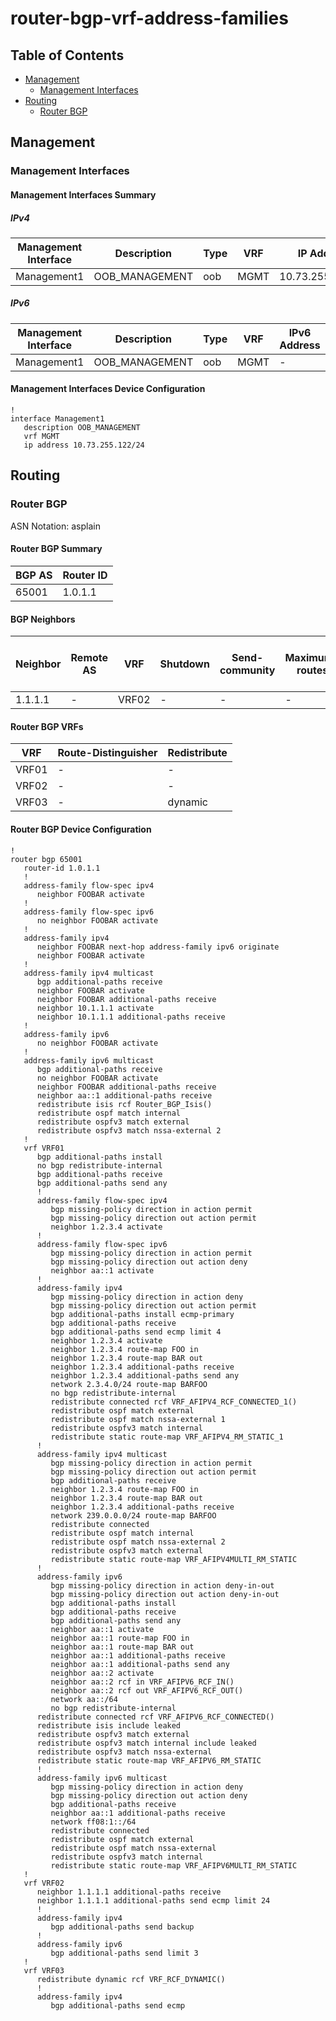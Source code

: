 # router-bgp-vrf-address-families

## Table of Contents

- [Management](#management)
  - [Management Interfaces](#management-interfaces)
- [Routing](#routing)
  - [Router BGP](#router-bgp)

## Management

### Management Interfaces

#### Management Interfaces Summary

##### IPv4

| Management Interface | Description | Type | VRF | IP Address | Gateway |
| -------------------- | ----------- | ---- | --- | ---------- | ------- |
| Management1 | OOB_MANAGEMENT | oob | MGMT | 10.73.255.122/24 | 10.73.255.2 |

##### IPv6

| Management Interface | Description | Type | VRF | IPv6 Address | IPv6 Gateway |
| -------------------- | ----------- | ---- | --- | ------------ | ------------ |
| Management1 | OOB_MANAGEMENT | oob | MGMT | - | - |

#### Management Interfaces Device Configuration

```eos
!
interface Management1
   description OOB_MANAGEMENT
   vrf MGMT
   ip address 10.73.255.122/24
```

## Routing

### Router BGP

ASN Notation: asplain

#### Router BGP Summary

| BGP AS | Router ID |
| ------ | --------- |
| 65001 | 1.0.1.1 |

#### BGP Neighbors

| Neighbor | Remote AS | VRF | Shutdown | Send-community | Maximum-routes | Allowas-in | BFD | RIB Pre-Policy Retain | Route-Reflector Client | Passive | TTL Max Hops |
| -------- | --------- | --- | -------- | -------------- | -------------- | ---------- | --- | --------------------- | ---------------------- | ------- | ------------ |
| 1.1.1.1 | - | VRF02 | - | - | - | - | - | - | - | - | - |

#### Router BGP VRFs

| VRF | Route-Distinguisher | Redistribute |
| --- | ------------------- | ------------ |
| VRF01 | - | - |
| VRF02 | - | - |
| VRF03 | - | dynamic |

#### Router BGP Device Configuration

```eos
!
router bgp 65001
   router-id 1.0.1.1
   !
   address-family flow-spec ipv4
      neighbor FOOBAR activate
   !
   address-family flow-spec ipv6
      no neighbor FOOBAR activate
   !
   address-family ipv4
      neighbor FOOBAR next-hop address-family ipv6 originate
      neighbor FOOBAR activate
   !
   address-family ipv4 multicast
      bgp additional-paths receive
      neighbor FOOBAR activate
      neighbor FOOBAR additional-paths receive
      neighbor 10.1.1.1 activate
      neighbor 10.1.1.1 additional-paths receive
   !
   address-family ipv6
      no neighbor FOOBAR activate
   !
   address-family ipv6 multicast
      bgp additional-paths receive
      no neighbor FOOBAR activate
      neighbor FOOBAR additional-paths receive
      neighbor aa::1 additional-paths receive
      redistribute isis rcf Router_BGP_Isis()
      redistribute ospf match internal
      redistribute ospfv3 match external
      redistribute ospfv3 match nssa-external 2
   !
   vrf VRF01
      bgp additional-paths install
      no bgp redistribute-internal
      bgp additional-paths receive
      bgp additional-paths send any
      !
      address-family flow-spec ipv4
         bgp missing-policy direction in action permit
         bgp missing-policy direction out action permit
         neighbor 1.2.3.4 activate
      !
      address-family flow-spec ipv6
         bgp missing-policy direction in action permit
         bgp missing-policy direction out action deny
         neighbor aa::1 activate
      !
      address-family ipv4
         bgp missing-policy direction in action deny
         bgp missing-policy direction out action permit
         bgp additional-paths install ecmp-primary
         bgp additional-paths receive
         bgp additional-paths send ecmp limit 4
         neighbor 1.2.3.4 activate
         neighbor 1.2.3.4 route-map FOO in
         neighbor 1.2.3.4 route-map BAR out
         neighbor 1.2.3.4 additional-paths receive
         neighbor 1.2.3.4 additional-paths send any
         network 2.3.4.0/24 route-map BARFOO
         no bgp redistribute-internal
         redistribute connected rcf VRF_AFIPV4_RCF_CONNECTED_1()
         redistribute ospf match external
         redistribute ospf match nssa-external 1
         redistribute ospfv3 match internal
         redistribute static route-map VRF_AFIPV4_RM_STATIC_1
      !
      address-family ipv4 multicast
         bgp missing-policy direction in action permit
         bgp missing-policy direction out action permit
         bgp additional-paths receive
         neighbor 1.2.3.4 route-map FOO in
         neighbor 1.2.3.4 route-map BAR out
         neighbor 1.2.3.4 additional-paths receive
         network 239.0.0.0/24 route-map BARFOO
         redistribute connected
         redistribute ospf match internal
         redistribute ospf match nssa-external 2
         redistribute ospfv3 match external
         redistribute static route-map VRF_AFIPV4MULTI_RM_STATIC
      !
      address-family ipv6
         bgp missing-policy direction in action deny-in-out
         bgp missing-policy direction out action deny-in-out
         bgp additional-paths install
         bgp additional-paths receive
         bgp additional-paths send any
         neighbor aa::1 activate
         neighbor aa::1 route-map FOO in
         neighbor aa::1 route-map BAR out
         neighbor aa::1 additional-paths receive
         neighbor aa::1 additional-paths send any
         neighbor aa::2 activate
         neighbor aa::2 rcf in VRF_AFIPV6_RCF_IN()
         neighbor aa::2 rcf out VRF_AFIPV6_RCF_OUT()
         network aa::/64
         no bgp redistribute-internal
      redistribute connected rcf VRF_AFIPV6_RCF_CONNECTED()
      redistribute isis include leaked
      redistribute ospfv3 match external
      redistribute ospfv3 match internal include leaked
      redistribute ospfv3 match nssa-external
      redistribute static route-map VRF_AFIPV6_RM_STATIC
      !
      address-family ipv6 multicast
         bgp missing-policy direction in action deny
         bgp missing-policy direction out action deny
         bgp additional-paths receive
         neighbor aa::1 additional-paths receive
         network ff08:1::/64
         redistribute connected
         redistribute ospf match external
         redistribute ospf match nssa-external
         redistribute ospfv3 match internal
         redistribute static route-map VRF_AFIPV6MULTI_RM_STATIC
   !
   vrf VRF02
      neighbor 1.1.1.1 additional-paths receive
      neighbor 1.1.1.1 additional-paths send ecmp limit 24
      !
      address-family ipv4
         bgp additional-paths send backup
      !
      address-family ipv6
         bgp additional-paths send limit 3
   !
   vrf VRF03
      redistribute dynamic rcf VRF_RCF_DYNAMIC()
      !
      address-family ipv4
         bgp additional-paths send ecmp
```
